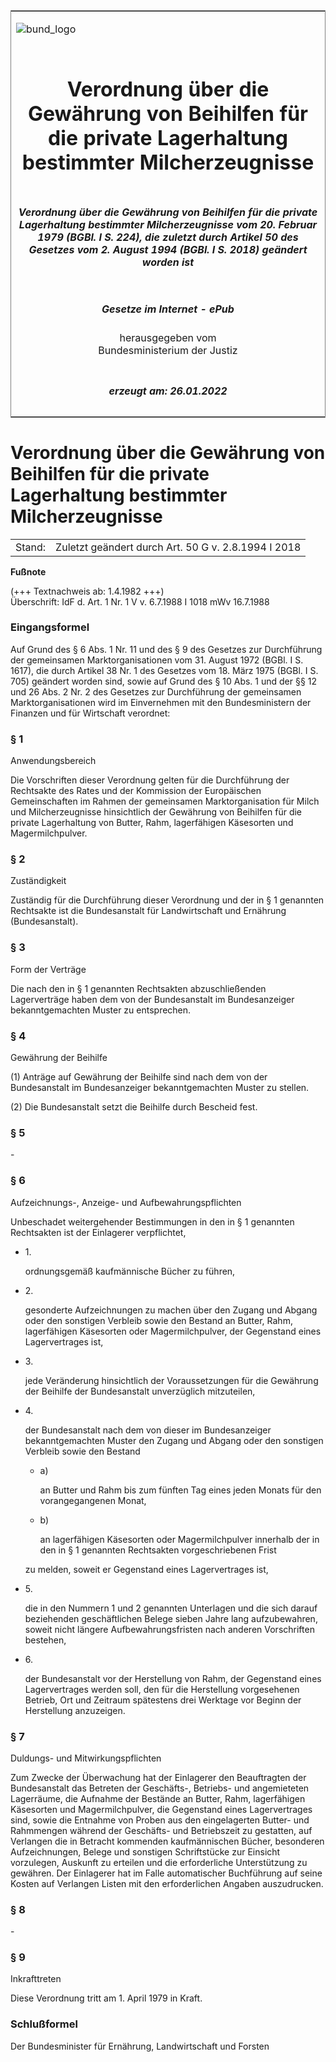<span id="DECKBLATT.html"></span>

<table border="0" frame="border" width="100%">

<tr valign="top">

<td align="left">

![bund\_logo](BfJ_2021_Web_de_de.gif)

</td>

<td align="right">

 

</td>

</tr>

<tr align="center" valign="middle">

<td colspan="2">

# Verordnung über die Gewährung von Beihilfen für die private Lagerhaltung bestimmter Milcherzeugnisse

</td>

</tr>

<tr align="center" valign="middle">

<td colspan="2">

##### Verordnung über die Gewährung von Beihilfen für die private Lagerhaltung bestimmter Milcherzeugnisse vom 20. Februar 1979 (BGBl. I S. 224), die zuletzt durch Artikel 50 des Gesetzes vom 2. August 1994 (BGBl. I S. 2018) geändert worden ist

</td>

</tr>

<tr align="center" valign="middle">

<td colspan="2">

  
  

##### Gesetze im Internet - ePub  
  
herausgegeben vom  
Bundesministerium der Justiz

</td>

</tr>

<tr align="center" valign="bottom">

<td colspan="2">

  
  

##### erzeugt am: 26.01.2022

</td>

</tr>

</table>

<span id="BJNR002240979.html"></span>

# Verordnung über die Gewährung von Beihilfen für die private Lagerhaltung bestimmter Milcherzeugnisse

<div>

<div class="jnhtml">

|        |                                                     |
| ------ | --------------------------------------------------- |
| Stand: | Zuletzt geändert durch Art. 50 G v. 2.8.1994 I 2018 |

</div>

</div>

<div>

  
**Fußnote**

<div class="jnhtml">

<div>

<div class="jurAbsatz">

(+++ Textnachweis ab: 1.4.1982 +++)  
Überschrift: IdF d. Art. 1 Nr. 1 V v. 6.7.1988 I 1018 mWv 16.7.1988

</div>

</div>

</div>

</div>

<span id="BJNR002240979BJNE000100328.html"></span>

### Eingangsformel  

<div>

<div class="jnhtml">

<div>

<div class="jurAbsatz">

Auf Grund des § 6 Abs. 1 Nr. 11 und des § 9 des Gesetzes zur
Durchführung der gemeinsamen Marktorganisationen vom 31. August 1972
(BGBl. I S. 1617), die durch Artikel 38 Nr. 1 des Gesetzes vom 18. März
1975 (BGBl. I S. 705) geändert worden sind, sowie auf Grund des § 10
Abs. 1 und der §§ 12 und 26 Abs. 2 Nr. 2 des Gesetzes zur Durchführung
der gemeinsamen Marktorganisationen wird im Einvernehmen mit den
Bundesministern der Finanzen und für Wirtschaft verordnet:

</div>

</div>

</div>

</div>

<span id="BJNR002240979BJNE000201308.html"></span>

### § 1  
Anwendungsbereich

<div>

<div class="jnhtml">

<div>

<div class="jurAbsatz">

Die Vorschriften dieser Verordnung gelten für die Durchführung der
Rechtsakte des Rates und der Kommission der Europäischen Gemeinschaften
im Rahmen der gemeinsamen Marktorganisation für Milch und
Milcherzeugnisse hinsichtlich der Gewährung von Beihilfen für die
private Lagerhaltung von Butter, Rahm, lagerfähigen Käsesorten und
Magermilchpulver.

</div>

</div>

</div>

</div>

<span id="BJNR002240979BJNE000301308.html"></span>

### § 2  
Zuständigkeit

<div>

<div class="jnhtml">

<div>

<div class="jurAbsatz">

Zuständig für die Durchführung dieser Verordnung und der in § 1
genannten Rechtsakte ist die Bundesanstalt für Landwirtschaft und
Ernährung (Bundesanstalt).

</div>

</div>

</div>

</div>

<span id="BJNR002240979BJNE000400328.html"></span>

### § 3  
Form der Verträge

<div>

<div class="jnhtml">

<div>

<div class="jurAbsatz">

Die nach den in § 1 genannten Rechtsakten abzuschließenden Lagerverträge
haben dem von der Bundesanstalt im Bundesanzeiger bekanntgemachten
Muster zu entsprechen.

</div>

</div>

</div>

</div>

<span id="BJNR002240979BJNE000501308.html"></span>

### § 4  
Gewährung der Beihilfe

<div>

<div class="jnhtml">

<div>

<div class="jurAbsatz">

(1) Anträge auf Gewährung der Beihilfe sind nach dem von der
Bundesanstalt im Bundesanzeiger bekanntgemachten Muster zu stellen.

</div>

<div class="jurAbsatz">

(2) Die Bundesanstalt setzt die Beihilfe durch Bescheid fest.

</div>

</div>

</div>

</div>

<span id="BJNR002240979BJNE000602308.html"></span>

### § 5  

<div>

<div class="jnhtml">

<div>

<div class="jurAbsatz">

\-

</div>

</div>

</div>

</div>

<span id="BJNR002240979BJNE000701308.html"></span>

### § 6  
Aufzeichnungs-, Anzeige- und Aufbewahrungspflichten

<div>

<div class="jnhtml">

<div>

<div class="jurAbsatz">

Unbeschadet weitergehender Bestimmungen in den in § 1 genannten
Rechtsakten ist der Einlagerer verpflichtet,

  - 1\.
    
    <div style="">
    
    ordnungsgemäß kaufmännische Bücher zu führen,
    
    </div>

  - 2\.
    
    <div style="">
    
    gesonderte Aufzeichnungen zu machen über den Zugang und Abgang oder
    den sonstigen Verbleib sowie den Bestand an Butter, Rahm,
    lagerfähigen Käsesorten oder Magermilchpulver, der Gegenstand eines
    Lagervertrages ist,
    
    </div>

  - 3\.
    
    <div style="">
    
    jede Veränderung hinsichtlich der Voraussetzungen für die Gewährung
    der Beihilfe der Bundesanstalt unverzüglich mitzuteilen,
    
    </div>

  - 4\.
    
    <div style="">
    
    der Bundesanstalt nach dem von dieser im Bundesanzeiger
    bekanntgemachten Muster den Zugang und Abgang oder den sonstigen
    Verbleib sowie den Bestand
    
      - a)
        
        <div style="">
        
        an Butter und Rahm bis zum fünften Tag eines jeden Monats für
        den vorangegangenen Monat,
        
        </div>
    
      - b)
        
        <div style="">
        
        an lagerfähigen Käsesorten oder Magermilchpulver innerhalb der
        in den in § 1 genannten Rechtsakten vorgeschriebenen Frist
        
        </div>
    
    </div>
    
    <div style="">
    
    zu melden, soweit er Gegenstand eines Lagervertrages ist,
    
    </div>

  - 5\.
    
    <div style="">
    
    die in den Nummern 1 und 2 genannten Unterlagen und die sich darauf
    beziehenden geschäftlichen Belege sieben Jahre lang aufzubewahren,
    soweit nicht längere Aufbewahrungsfristen nach anderen Vorschriften
    bestehen,
    
    </div>

  - 6\.
    
    <div style="">
    
    der Bundesanstalt vor der Herstellung von Rahm, der Gegenstand eines
    Lagervertrages werden soll, den für die Herstellung vorgesehenen
    Betrieb, Ort und Zeitraum spätestens drei Werktage vor Beginn der
    Herstellung anzuzeigen.
    
    </div>

</div>

</div>

</div>

</div>

<span id="BJNR002240979BJNE000801308.html"></span>

### § 7  
Duldungs- und Mitwirkungspflichten

<div>

<div class="jnhtml">

<div>

<div class="jurAbsatz">

Zum Zwecke der Überwachung hat der Einlagerer den Beauftragten der
Bundesanstalt das Betreten der Geschäfts-, Betriebs- und angemieteten
Lagerräume, die Aufnahme der Bestände an Butter, Rahm, lagerfähigen
Käsesorten und Magermilchpulver, die Gegenstand eines Lagervertrages
sind, sowie die Entnahme von Proben aus den eingelagerten Butter- und
Rahmmengen während der Geschäfts- und Betriebszeit zu gestatten, auf
Verlangen die in Betracht kommenden kaufmännischen Bücher, besonderen
Aufzeichnungen, Belege und sonstigen Schriftstücke zur Einsicht
vorzulegen, Auskunft zu erteilen und die erforderliche Unterstützung zu
gewähren. Der Einlagerer hat im Falle automatischer Buchführung auf
seine Kosten auf Verlangen Listen mit den erforderlichen Angaben
auszudrucken.

</div>

</div>

</div>

</div>

<span id="BJNR002240979BJNE000901308.html"></span>

### § 8  

<div>

<div class="jnhtml">

<div>

<div class="jurAbsatz">

\-

</div>

</div>

</div>

</div>

<span id="BJNR002240979BJNE001101308.html"></span>

### § 9  
Inkrafttreten

<div>

<div class="jnhtml">

<div>

<div class="jurAbsatz">

Diese Verordnung tritt am 1. April 1979 in Kraft.

</div>

</div>

</div>

</div>

<span id="BJNR002240979BJNE001200328.html"></span>

### Schlußformel  

<div>

<div class="jnhtml">

<div>

<div class="jurAbsatz">

<span class="SP">Der Bundesminister für Ernährung, Landwirtschaft und
Forsten</span>

</div>

</div>

</div>

</div>
